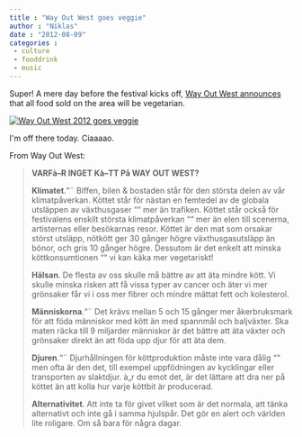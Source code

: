 ```yaml
---
title : "Way Out West goes veggie"
author : "Niklas"
date : "2012-08-09"
categories : 
 - culture
 - fooddrink
 - music
---
```


Super! A mere day before the festival kicks off, [Way Out West announces](http://www.wayoutwest.se/sv/nyheter/way-out-west-goes-veggie) that all food sold on the area will be vegetarian.

[![Way Out West 2012 goes veggie](https://niklasblog.com/wp-content/2012-08-09-wowveggie.jpg "Way Out West 2012 goes veggie")](https://niklasblog.com/?attachment_id=11626)

I'm off there today. Ciaaaao.

From Way Out West:

> **VARFà–R INGET Kà–TT På WAY OUT WEST?**
> 
> **Klimatet**.“¨ Biffen, bilen & bostaden står för den största delen av vår klimatpåverkan. Köttet står för nästan en femtedel av de globala utsläppen av växthusgaser ““ mer än trafiken. Köttet står också för festivalens enskilt största klimatpåverkan ““ mer än elen till scenerna, artisternas eller besökarnas resor. Köttet är den mat som orsakar störst utsläpp, nötkött ger 30 gånger högre växthusgasutsläpp än bönor, och gris 10 gånger högre. Dessutom är det enkelt att minska köttkonsumtionen ““ vi kan käka mer vegetariskt!
> 
> **Hälsan**. De flesta av oss skulle må bättre av att äta mindre kött. Vi skulle minska risken att få vissa typer av cancer och äter vi mer grönsaker får vi i oss mer fibrer och mindre mättat fett och kolesterol.
> 
> **Människorna**.“¨ Det krävs mellan 5 och 15 gånger mer åkerbruksmark för att föda människor med kött än med spannmål och baljväxter. Ska maten räcka till 9 miljarder människor är det bättre att äta växter och grönsaker direkt än att föda upp djur för att äta dem.
> 
> **Djuren**.“¨ Djurhållningen för köttproduktion måste inte vara dålig ““ men ofta är den det, till exempel uppfödningen av kycklingar eller transporten av slaktdjur. à„r du emot det, är det lättare att dra ner på köttet än att kolla hur varje köttbit är producerad.
> 
> **Alternativitet**. Att inte ta för givet vilket som är det normala, att tänka alternativt och inte gå i samma hjulspår. Det gör en alert och världen lite roligare. Om så bara för några dagar.
